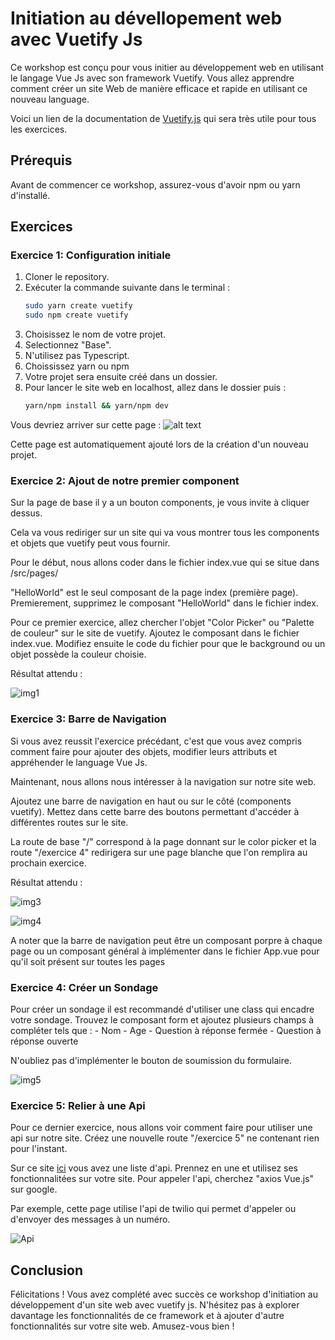 # Initiation au dévellopement web avec Vuetify Js

Ce workshop est conçu pour vous initier au développement web en utilisant le langage Vue Js avec son framework Vuetify. Vous allez apprendre comment créer un site Web de manière efficace et rapide en utilisant ce nouveau language.

Voici un lien de la documentation de [Vuetify.js](https://vuetifyjs.com/en/getting-started/installation/) qui sera très utile pour tous les exercices.

## Prérequis

Avant de commencer ce workshop, assurez-vous d'avoir npm ou yarn d'installé.

## Exercices

### Exercice 1: Configuration initiale

1. Cloner le repository.
2. Exécuter la commande suivante dans le terminal :
   ```bash
   sudo yarn create vuetify
   sudo npm create vuetify
   ```
3. Choisissez le nom de votre projet.
4. Selectionnez "Base".
5. N'utilisez pas Typescript.
6. Choississez yarn ou npm
6. Votre projet sera ensuite créé dans un dossier.
7. Pour lancer le site web en localhost, allez dans le dossier puis :
    ```bash
    yarn/npm install && yarn/npm dev
    ```

Vous devriez arriver sur cette page :
![alt text](https://cours.brosseau.ovh/assets/vuetify-projet.D-aXqQn_.jpg)

Cette page est automatiquement ajouté lors de la création d'un nouveau projet.

### Exercice 2: Ajout de notre premier component

Sur la page de base il y a un bouton components, je vous invite à cliquer dessus.

Cela va vous rediriger sur un site qui va vous montrer tous les components et objets que vuetify peut vous fournir.

Pour le début, nous allons coder dans le fichier index.vue qui se situe dans /src/pages/

"HelloWorld" est le seul composant de la page index (première page).
Premierement, supprimez le composant "HelloWorld" dans le fichier index.

Pour ce premier exercice, allez chercher l'objet "Color Picker" ou "Palette de couleur" sur le site de vuetify. Ajoutez le composant dans le fichier index.vue. Modifiez ensuite le code du fichier pour que le background ou un objet possède la couleur choisie.

Résultat attendu :

![img1](https://github.com/comeduparcloc/Workshop_Vue-Js/assets/114906835/facaf685-1831-4aa9-9879-0a06e6502386)

### Exercice 3: Barre de Navigation

Si vous avez reussit l'exercice précédant, c'est que vous avez compris comment faire pour ajouter des objets, modifier leurs attributs et appréhender le language Vue Js.

Maintenant, nous allons nous intéresser à la navigation sur notre site web.

Ajoutez une barre de navigation en haut ou sur le côté (components vuetify). Mettez dans cette barre des boutons permettant d'accéder à différentes routes sur le site.

La route de base "/" correspond à la page donnant sur le color picker et la route "/exercice 4" redirigera sur une page blanche que l'on remplira au prochain exercice.

Résultat attendu :

![img3](https://github.com/comeduparcloc/Workshop_Vue-Js/assets/114906835/2718995a-2ac6-4f26-abfb-d6678d0f3859)

![img4](https://github.com/comeduparcloc/Workshop_Vue-Js/assets/114906835/7ed24dbe-d6f7-43c6-b42e-090564e51ec5)

A noter que la barre de navigation peut être un composant porpre à chaque page ou un composant général à implémenter dans le fichier App.vue pour qu'il soit présent sur toutes les pages

### Exercice 4: Créer un Sondage

Pour créer un sondage il est recommandé d'utiliser une class qui encadre votre sondage. Trouvez le composant form et ajoutez plusieurs champs à compléter tels que :
    - Nom
    - Age
    - Question à réponse fermée
    - Question à réponse ouverte

N'oubliez pas d'implémenter le bouton de soumission du formulaire.

![img5](https://github.com/comeduparcloc/Workshop_Vue-Js/assets/114906835/45855cc4-6b3a-44d2-a08e-475f09cc6507)

### Exercice 5: Relier à une Api

Pour ce dernier exercice, nous allons voir comment faire pour utiliser une api sur notre site. Créez une nouvelle route "/exercice 5" ne contenant rien pour l'instant.

Sur ce site [ici](https://www.geeksforgeeks.org/free-apis-list/) vous avez une liste d'api. Prennez en une et utilisez ses fonctionnalitées sur votre site. Pour appeler l'api, cherchez "axios Vue.js" sur google.

Par exemple, cette page utilise l'api de twilio qui permet d'appeler ou d'envoyer des messages à un numéro.

![Api](https://github.com/comeduparcloc/Workshop_Vue-Js/assets/114906835/f7aba70e-0854-4c3a-8db3-ff9e6ac38023)

## Conclusion

Félicitations ! Vous avez complété avec succès ce workshop d'initiation au développement d'un site web avec vuetify js. N'hésitez pas à explorer davantage les fonctionnalités de ce framework et à ajouter d'autre fonctionnalités sur votre site web. Amusez-vous bien !
